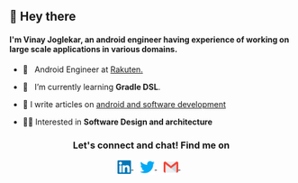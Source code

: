 <h2 align="left">👋 Hey there</h2>

<h4 align="left">I'm Vinay Joglekar, an android engineer having experience of working on large scale applications in various domains.</h4>


- 💼&nbsp;&nbsp;&nbsp;Android Engineer at <a href="https://global.rakuten.com/corp/">Rakuten.</a>

- 🌱&nbsp;&nbsp;&nbsp;I’m currently learning **Gradle DSL**.

- 📝 I write articles on [android and software development](https://medium.com/@VNJoglekar)

- :technologist: Interested in **Software Design and architecture**


 <div align="center"> <h3><b>Let's connect and chat! Find me on</b></h3>
</div>
<p align="center">
  <a href="https://www.linkedin.com/in/vinayjoglekar/" target="_blank">
    <img align="center" alt="Vinay Joglekar | Linkedin" width="24px" src="https://github.com/SatYu26/SatYu26/blob/master/Assets/Linkedin.svg" />
  </a> &nbsp;&nbsp;
  <a href="https://twitter.com/VNJoglekar" target="_blank">
    <img align="center" alt="Vinay Joglekar | Twitter" width="26px" src="https://github.com/SatYu26/SatYu26/blob/master/Assets/Twitter.svg" />
  </a> &nbsp;&nbsp;
  <a href="mailto:vinaj1990@gmail.com" target="_blank">
    <img align="center" alt="Vinay Joglekar | Gmail" width="26px" src="https://github.com/SatYu26/SatYu26/blob/master/Assets/Gmail.svg" />
  </a> &nbsp;&nbsp;
<p>


